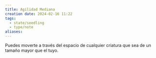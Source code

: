 ```yaml
---
title: Agilidad Mediana
creation date: 2024-02-16 11:22
tags:
  - state/seedling
  - type/note
aliases:
---
```

Puedes moverte a través del espacio de cualquier criatura que sea de un tamaño mayor que el tuyo.
